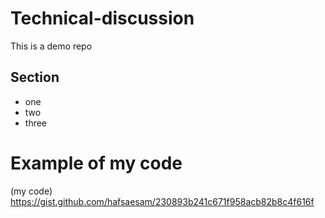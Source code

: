 # Technical-discussion
This is a demo repo 

## Section 
* one
* two 
* three
# Example of my code 
(my code) https://gist.github.com/hafsaesam/230893b241c671f958acb82b8c4f616f
